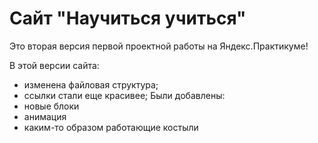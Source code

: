# Сайт "Научиться учиться"
Это вторая версия первой проектной работы на Яндекс.Практикуме!

В этой версии сайта:
* изменена файловая структура;
* ссылки стали еще красивее;
Были добавлены:
* новые блоки
* анимация
* каким-то образом работающие костыли

